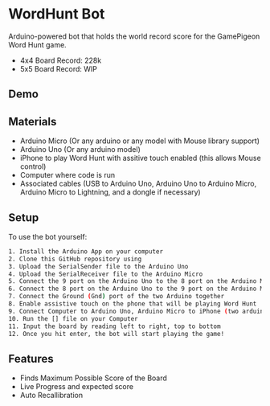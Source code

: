 
# WordHunt Bot

Arduino-powered bot that holds the world record score for the GamePigeon Word Hunt game. 

- 4x4 Board Record: 228k 
- 5x5 Board Record: WIP




## Demo





## Materials

- Arduino Micro (Or any arduino or any model with Mouse library support)
- Arduino Uno (Or any arduino model)
- iPhone to play Word Hunt with assitive touch enabled (this allows Mouse control)
- Computer where code is run
- Associated cables (USB to Arduino Uno, Arduino Uno to Arduino Micro, Arduino Micro to Lightning, and a dongle if necessary) 

## Setup

To use the bot yourself:

```bash
1. Install the Arduino App on your computer
2. Clone this GitHub repository using 
3. Upload the SerialSender file to the Arduino Uno
4. Upload the SerialReceiver file to the Arduino Micro
5. Connect the 9 port on the Arduino Uno to the 8 port on the Arduino Micro
6. Connect the 8 port on the Arduino Uno to the 9 port on the Arduino Micro
7. Connect the Ground (Gnd) port of the two Arduino together
8. Enable assistive touch on the phone that will be playing Word Hunt
9. Connect Computer to Arduino Uno, Arduino Micro to iPhone (two arduinos already connected)
10. Run the [] file on your Computer
11. Input the board by reading left to right, top to bottom 
12. Once you hit enter, the bot will start playing the game!
```


## Features

- Finds Maximum Possible Score of the Board
- Live Progress and expected score
- Auto Recallibration 

